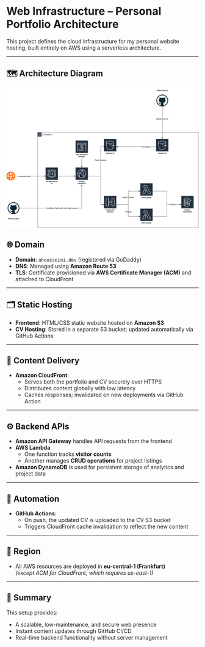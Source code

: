# Web Infrastructure – Personal Portfolio Architecture

This project defines the cloud infrastructure for my personal website hosting, built entirely on AWS using a serverless architecture.

---

## 🗺️ Architecture Diagram

![Architecture Overview](Architecture.png)

## 🌐 Domain

- **Domain**: `ahousseini.dev` (registered via GoDaddy)
- **DNS**: Managed using **Amazon Route 53**
- **TLS**: Certificate provisioned via **AWS Certificate Manager (ACM)** and attached to CloudFront

---

## 🗂️ Static Hosting

- **Frontend**: HTML/CSS static website hosted on **Amazon S3**
- **CV Hosting**: Stored in a separate S3 bucket; updated automatically via GitHub Actions

---

## 🚀 Content Delivery

- **Amazon CloudFront**:
  - Serves both the portfolio and CV securely over HTTPS
  - Distributes content globally with low latency
  - Caches responses; invalidated on new deployments via GitHub Action

---

## ⚙️ Backend APIs

- **Amazon API Gateway** handles API requests from the frontend
- **AWS Lambda**:
  - One function tracks **visitor counts**
  - Another manages **CRUD operations** for project listings
- **Amazon DynamoDB** is used for persistent storage of analytics and project data

---

## 🔄 Automation

- **GitHub Actions**:
  - On push, the updated CV is uploaded to the CV S3 bucket
  - Triggers CloudFront cache invalidation to reflect the new content

---

## 📌 Region

- All AWS resources are deployed in **eu-central-1 (Frankfurt)**  
  *(except ACM for CloudFront, which requires us-east-1)*

---

## 🧱 Summary

This setup provides:

- A scalable, low-maintenance, and secure web presence
- Instant content updates through GitHub CI/CD
- Real-time backend functionality without server management

